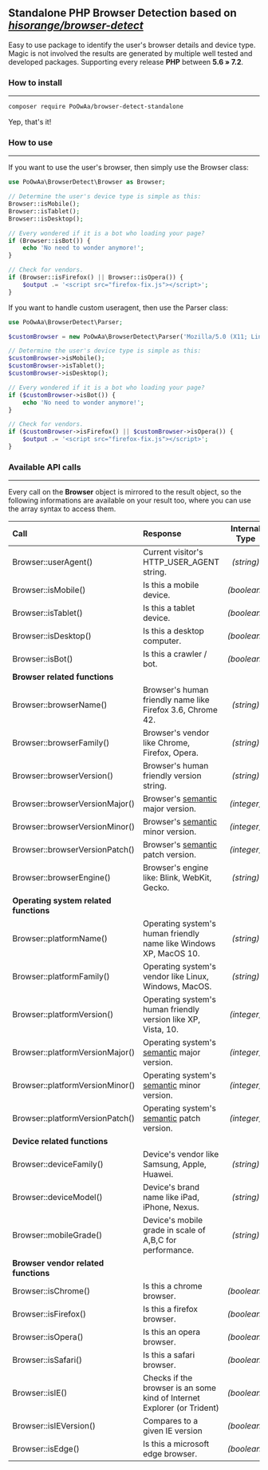 ## Standalone PHP Browser Detection based on _[hisorange/browser-detect](https://github.com/hisorange/browser-detect)_

Easy to use package to identify the user's browser details and device type. Magic is not involved the results are generated by multiple well tested and developed packages. Supporting every release **PHP** between **5.6 &raquo; 7.2**.

### How to install

---

```sh
composer require PoOwAa/browser-detect-standalone
```

Yep, that's it!

### How to use

---

If you want to use the user's browser, then simply use the Browser class:

```php
use PoOwAa\BrowserDetect\Browser as Browser;

// Determine the user's device type is simple as this:
Browser::isMobile();
Browser::isTablet();
Browser::isDesktop();

// Every wondered if it is a bot who loading your page?
if (Browser::isBot()) {
    echo 'No need to wonder anymore!';
}

// Check for vendors.
if (Browser::isFirefox() || Browser::isOpera()) {
    $output .= '<script src="firefox-fix.js"></script>';
}
```

If you want to handle custom useragent, then use the Parser class:

```php
use PoOwAa\BrowserDetect\Parser;

$customBrowser = new PoOwAa\BrowserDetect\Parser('Mozilla/5.0 (X11; Linux x86_64) AppleWebKit/537.36 (KHTML, like Gecko) Chrome/74.0.3729.169 Safari/537.36');

// Determine the user's device type is simple as this:
$customBrowser->isMobile();
$customBrowser->isTablet();
$customBrowser->isDesktop();

// Every wondered if it is a bot who loading your page?
if ($customBrowser->isBot()) {
    echo 'No need to wonder anymore!';
}

// Check for vendors.
if ($customBrowser->isFirefox() || $customBrowser->isOpera()) {
    $output .= '<script src="firefox-fix.js"></script>';
}
```

### Available API calls

---

Every call on the **Browser** object is mirrored to the result object, so the following informations are available on your result too, where you can use the array syntax to access them.

| Call                                   | Response                                                                | Internal Type |
| :------------------------------------- | :---------------------------------------------------------------------- | :-----------: |
| Browser::userAgent()                   | Current visitor's HTTP_USER_AGENT string.                               |  _(string)_   |
| Browser::isMobile()                    | Is this a mobile device.                                                |  _(boolean)_  |
| Browser::isTablet()                    | Is this a tablet device.                                                |  _(boolean)_  |
| Browser::isDesktop()                   | Is this a desktop computer.                                             |  _(boolean)_  |
| Browser::isBot()                       | Is this a crawler / bot.                                                |  _(boolean)_  |
| **Browser related functions**          |                                                                         |               |
| Browser::browserName()                 | Browser's human friendly name like Firefox 3.6, Chrome 42.              |  _(string)_   |
| Browser::browserFamily()               | Browser's vendor like Chrome, Firefox, Opera.                           |  _(string)_   |
| Browser::browserVersion()              | Browser's human friendly version string.                                |  _(string)_   |
| Browser::browserVersionMajor()         | Browser's [semantic](https://semver.org/) major version.                |  _(integer)_  |
| Browser::browserVersionMinor()         | Browser's [semantic](https://semver.org/) minor version.                |  _(integer)_  |
| Browser::browserVersionPatch()         | Browser's [semantic](https://semver.org/) patch version.                |  _(integer)_  |
| Browser::browserEngine()               | Browser's engine like: Blink, WebKit, Gecko.                            |  _(string)_   |
| **Operating system related functions** |                                                                         |               |
| Browser::platformName()                | Operating system's human friendly name like Windows XP, MacOS 10.       |  _(string)_   |
| Browser::platformFamily()              | Operating system's vendor like Linux, Windows, MacOS.                   |  _(string)_   |
| Browser::platformVersion()             | Operating system's human friendly version like XP, Vista, 10.           |  _(integer)_  |
| Browser::platformVersionMajor()        | Operating system's [semantic](https://semver.org/) major version.       |  _(integer)_  |
| Browser::platformVersionMinor()        | Operating system's [semantic](https://semver.org/) minor version.       |  _(integer)_  |
| Browser::platformVersionPatch()        | Operating system's [semantic](https://semver.org/) patch version.       |  _(integer)_  |
| **Device related functions**           |                                                                         |               |
| Browser::deviceFamily()                | Device's vendor like Samsung, Apple, Huawei.                            |  _(string)_   |
| Browser::deviceModel()                 | Device's brand name like iPad, iPhone, Nexus.                           |  _(string)_   |
| Browser::mobileGrade()                 | Device's mobile grade in scale of A,B,C for performance.                |  _(string)_   |
| **Browser vendor related functions**   |                                                                         |               |
| Browser::isChrome()                    | Is this a chrome browser.                                               |  _(boolean)_  |
| Browser::isFirefox()                   | Is this a firefox browser.                                              |  _(boolean)_  |
| Browser::isOpera()                     | Is this an opera browser.                                               |  _(boolean)_  |
| Browser::isSafari()                    | Is this a safari browser.                                               |  _(boolean)_  |
| Browser::isIE()                        | Checks if the browser is an some kind of Internet Explorer (or Trident) |  _(boolean)_  |
| Browser::isIEVersion()                 | Compares to a given IE version                                          |  _(boolean)_  |
| Browser::isEdge()                      | Is this a microsoft edge browser.                                       |  _(boolean)_  |
